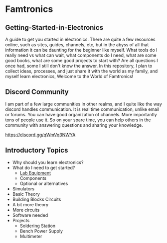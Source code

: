 # Famtronics

## Getting-Started-in-Electronics

A guide to get you started in electronics. There are quite a few resources online, such as sites, guides, channels, etc, but in the abyss of all that information it can be daunting for the beginner like myself. What tools do I really need vs what can wait, what components do I need, what are some good books, what are some good projects to start with? Are all questions I once had, some I still don't know the answer. In this repository, I plan to collect ideas, processes, and just share it with the world as my family, and myself learn electronics, Welcome to the World of Famtronics!

## Discord Community

I am part of a few large communities in other realms, and I quite like the way discord handles communication. It is real time communication, unlike email or forums. You can have good organization of channels. More importantly tons of people use it. So on your spare time, you can help others in the community with answering questions and sharing your knowledge.

https://discord.gg/qWmVq3NWYA


## Introductory Topics

- Why should you learn electronics?
- What do I need to get started?
    - [Lab Equipment](./intro/lab-equipment.md)
    - Components
    - Optional or alternatives
- Simulators
- Basic Theory
- Building Blocks Circuits
- A bit more theory
- More circuits
- Software needed
- Projects
    - Soldering Station
    - Bench Power Supply
    - Multimeter